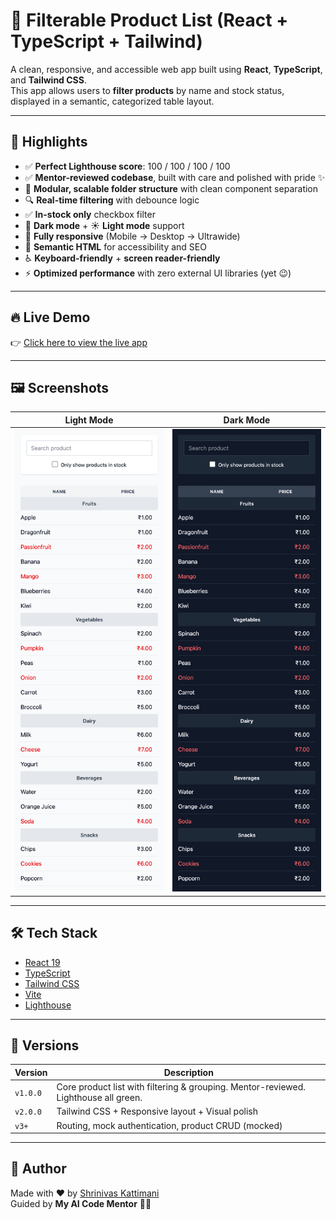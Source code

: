 # 🛒 Filterable Product List (React + TypeScript + Tailwind)

A clean, responsive, and accessible web app built using **React**, **TypeScript**, and **Tailwind CSS**.  
This app allows users to **filter products** by name and stock status, displayed in a semantic, categorized table layout.

---

## 🌟 Highlights

- ✅ **Perfect Lighthouse score**: 100 / 100 / 100 / 100
- ✅ **Mentor-reviewed codebase**, built with care and polished with pride ✨
- 🧩 **Modular, scalable folder structure** with clean component separation
- 🔍 **Real-time filtering** with debounce logic
- ✅ **In-stock only** checkbox filter
- 🌙 **Dark mode** + ☀️ **Light mode** support
- 📱 **Fully responsive** (Mobile → Desktop → Ultrawide)
- 🧠 **Semantic HTML** for accessibility and SEO
- ♿️ **Keyboard-friendly** + **screen reader-friendly**
- ⚡️ **Optimized performance** with zero external UI libraries (yet 😉)

---

## 🔥 Live Demo

👉 [Click here to view the live app](https://filterable-product-list-five.vercel.app/)

---

## 🖼️ Screenshots

| Light Mode                        | Dark Mode                       |
| --------------------------------- | ------------------------------- |
| ![Light](./screenshots/light.png) | ![Dark](./screenshots/dark.png) |

---

## 🛠️ Tech Stack

- [React 19](https://react.dev/)
- [TypeScript](https://www.typescriptlang.org/)
- [Tailwind CSS](https://tailwindcss.com/)
- [Vite](https://vitejs.dev/)
- [Lighthouse](https://web.dev/measure/)

---

## 🚀 Versions

| Version  | Description                                                                         |
| -------- | ----------------------------------------------------------------------------------- |
| `v1.0.0` | Core product list with filtering & grouping. Mentor-reviewed. Lighthouse all green. |
| `v2.0.0` | Tailwind CSS + Responsive layout + Visual polish                                    |
| `v3+`    | Routing, mock authentication, product CRUD (mocked)                                 |

---

## 🧠 Author

Made with ❤️ by [Shrinivas Kattimani](https://github.com/ShrinivasKattimani)  
Guided by **My AI Code Mentor** 🧙‍♂️
